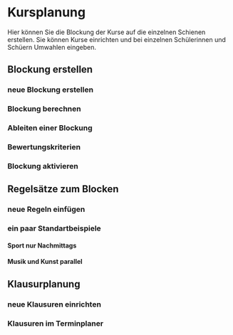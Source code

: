 # Kursplanung 

Hier können Sie die Blockung der Kurse auf die einzelnen Schienen erstellen. Sie können Kurse einrichten und bei einzelnen Schülerinnen und Schüern 
Umwahlen eingeben. 

## Blockung erstellen

### neue Blockung erstellen

### Blockung berechnen

### Ableiten einer Blockung

### Bewertungskriterien 

### Blockung aktivieren

## Regelsätze zum Blocken

### neue Regeln einfügen

### ein paar Standartbeispiele 

#### Sport nur Nachmittags

#### Musik und Kunst parallel

## Klausurplanung

### neue Klausuren einrichten 

### Klausuren im Terminplaner 


 


